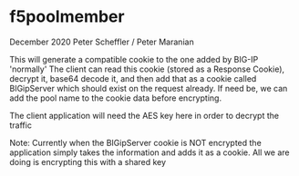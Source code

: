 # f5poolmember
December 2020
Peter Scheffler / Peter Maranian

This will generate a compatible cookie to the one added by BIG-IP 'normally'
The client can read this cookie (stored as a Response Cookie), 
decrypt it,
base64 decode it,
and then add that as a cookie called BIGipServer<pool> which should exist on
the request already.  If need be, we can add the pool name to the cookie data
before encrypting.

The client application will need the AES key here in order to decrypt the traffic

Note:
Currently when the BIGipServer<pool> cookie is NOT encrypted the application
simply takes the information and adds it as a cookie.
All we are doing is encrypting this with a shared key
